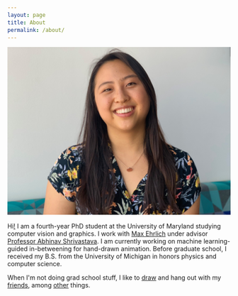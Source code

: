 ```yaml
---
layout: page
title: About
permalink: /about/
---
```


<img src="../images/my_images/MeHeadshot.jpeg" alt="Me" class="myface" onmouseover="switch2Cartoon(this)" onmouseout="switchBack(this)"/>

Hi[!](https://lilhuang.github.io/outtake_photos/) I am a fourth-year PhD student at the University of Maryland studying computer vision and graphics. I work with [Max Ehrlich](https://maxehr.umiacs.io/) under advisor [Professor Abhinav Shrivastava](http://abhinavsh.info/). I am currently working on machine learning-guided in-betweening for hand-drawn animation. Before graduate school, I received my B.S. from the University of Michigan in honors physics and computer science.

When I'm not doing grad school stuff, I like to [draw](https://www.instagram.com/itsalilstrange/) and hang out with my [friends](https://lilhuang.github.io/friends/), among [other](lilhuang.github.io/for_fun/) things.


<script>
    function switch2Cartoon(x) {
        x.source="../images/my_images/Me_doodle_2021.jpg";
    }

    function switchBack(x) {
        x.source="../images/my_images/MeHeadshot.jpeg";
    }
</script>
